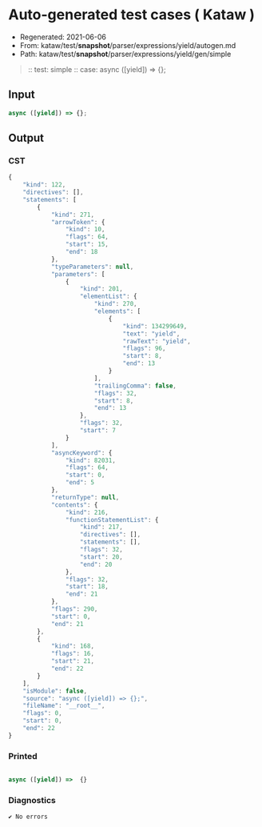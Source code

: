 # Auto-generated test cases ( Kataw )
- Regenerated: 2021-06-06
- From: kataw/test/__snapshot__/parser/expressions/yield/autogen.md
- Path: kataw/test/__snapshot__/parser/expressions/yield/gen/simple
> :: test: simple
> :: case: async ([yield]) => {};
## Input

`````js
async ([yield]) => {};
`````
## Output

### CST

```javascript
{
    "kind": 122,
    "directives": [],
    "statements": [
        {
            "kind": 271,
            "arrowToken": {
                "kind": 10,
                "flags": 64,
                "start": 15,
                "end": 18
            },
            "typeParameters": null,
            "parameters": [
                {
                    "kind": 201,
                    "elementList": {
                        "kind": 270,
                        "elements": [
                            {
                                "kind": 134299649,
                                "text": "yield",
                                "rawText": "yield",
                                "flags": 96,
                                "start": 8,
                                "end": 13
                            }
                        ],
                        "trailingComma": false,
                        "flags": 32,
                        "start": 8,
                        "end": 13
                    },
                    "flags": 32,
                    "start": 7
                }
            ],
            "asyncKeyword": {
                "kind": 82031,
                "flags": 64,
                "start": 0,
                "end": 5
            },
            "returnType": null,
            "contents": {
                "kind": 216,
                "functionStatementList": {
                    "kind": 217,
                    "directives": [],
                    "statements": [],
                    "flags": 32,
                    "start": 20,
                    "end": 20
                },
                "flags": 32,
                "start": 18,
                "end": 21
            },
            "flags": 290,
            "start": 0,
            "end": 21
        },
        {
            "kind": 168,
            "flags": 16,
            "start": 21,
            "end": 22
        }
    ],
    "isModule": false,
    "source": "async ([yield]) => {};",
    "fileName": "__root__",
    "flags": 0,
    "start": 0,
    "end": 22
}
```

### Printed

```javascript

async ([yield]) =>  {}

```

### Diagnostics

```javascript
✔ No errors
```

